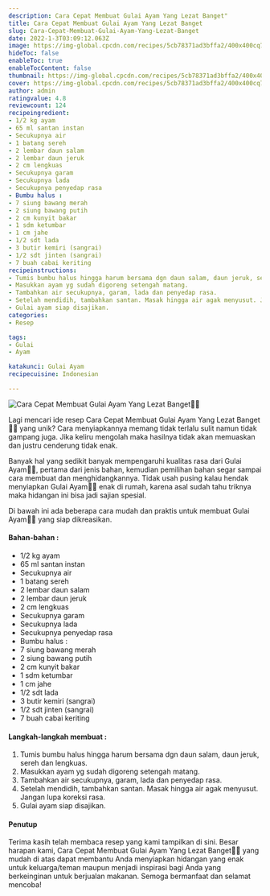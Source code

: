 ```yaml
---
description: Cara Cepat Membuat Gulai Ayam Yang Lezat Banget"
title: Cara Cepat Membuat Gulai Ayam Yang Lezat Banget
slug: Cara-Cepat-Membuat-Gulai-Ayam-Yang-Lezat-Banget
date: 2022-1-3T03:09:12.063Z
image: https://img-global.cpcdn.com/recipes/5cb78371ad3bffa2/400x400cq70/photo.jpg
hideToc: false
enableToc: true
enableTocContent: false
thumbnail: https://img-global.cpcdn.com/recipes/5cb78371ad3bffa2/400x400cq70/photo.jpg
cover: https://img-global.cpcdn.com/recipes/5cb78371ad3bffa2/400x400cq70/photo.jpg
author: admin
ratingvalue: 4.8
reviewcount: 124
recipeingredient:
- 1/2 kg ayam
- 65 ml santan instan
- Secukupnya air
- 1 batang sereh
- 2 lembar daun salam
- 2 lembar daun jeruk
- 2 cm lengkuas
- Secukupnya garam
- Secukupnya lada
- Secukupnya penyedap rasa
- Bumbu halus :
- 7 siung bawang merah
- 2 siung bawang putih
- 2 cm kunyit bakar
- 1 sdm ketumbar
- 1 cm jahe
- 1/2 sdt lada
- 3 butir kemiri (sangrai)
- 1/2 sdt jinten (sangrai)
- 7 buah cabai keriting
recipeinstructions:
- Tumis bumbu halus hingga harum bersama dgn daun salam, daun jeruk, sereh dan lengkuas.
- Masukkan ayam yg sudah digoreng setengah matang.
- Tambahkan air secukupnya, garam, lada dan penyedap rasa.
- Setelah mendidih, tambahkan santan. Masak hingga air agak menyusut. Jangan lupa koreksi rasa.
- Gulai ayam siap disajikan.
categories:
- Resep

tags:
- Gulai
- Ayam

katakunci: Gulai Ayam
recipecuisine: Indonesian

---
```


![Cara Cepat Membuat Gulai Ayam Yang Lezat Banget👩‍🍳](https://img-global.cpcdn.com/recipes/5cb78371ad3bffa2/400x400cq70/photo.jpg)

Lagi mencari ide resep Cara Cepat Membuat Gulai Ayam Yang Lezat Banget👩‍🍳 yang unik? Cara menyiapkannya memang tidak terlalu sulit namun tidak gampang juga. Jika keliru mengolah maka hasilnya tidak akan memuaskan dan justru cenderung tidak enak.

Banyak hal yang sedikit banyak mempengaruhi kualitas rasa dari Gulai Ayam👩‍🍳, pertama dari jenis bahan, kemudian pemilihan bahan segar sampai cara membuat dan menghidangkannya. Tidak usah pusing kalau hendak menyiapkan Gulai Ayam👩‍🍳 enak di rumah, karena asal sudah tahu triknya maka hidangan ini bisa jadi sajian spesial.

Di bawah ini ada beberapa cara mudah dan praktis untuk membuat Gulai Ayam👩‍🍳 yang siap dikreasikan.

<!--inarticleads1-->

#### Bahan-bahan :

- 1/2 kg ayam
- 65 ml santan instan
- Secukupnya air
- 1 batang sereh
- 2 lembar daun salam
- 2 lembar daun jeruk
- 2 cm lengkuas
- Secukupnya garam
- Secukupnya lada
- Secukupnya penyedap rasa
- Bumbu halus :
- 7 siung bawang merah
- 2 siung bawang putih
- 2 cm kunyit bakar
- 1 sdm ketumbar
- 1 cm jahe
- 1/2 sdt lada
- 3 butir kemiri (sangrai)
- 1/2 sdt jinten (sangrai)
- 7 buah cabai keriting

<!--inarticleads2-->

#### Langkah-langkah membuat :

1. Tumis bumbu halus hingga harum bersama dgn daun salam, daun jeruk, sereh dan lengkuas.
1. Masukkan ayam yg sudah digoreng setengah matang.
1. Tambahkan air secukupnya, garam, lada dan penyedap rasa.
1. Setelah mendidih, tambahkan santan. Masak hingga air agak menyusut. Jangan lupa koreksi rasa.
1. Gulai ayam siap disajikan.

#### Penutup

Terima kasih telah membaca resep yang kami tampilkan di sini. Besar harapan kami, Cara Cepat Membuat Gulai Ayam Yang Lezat Banget👩‍🍳 yang mudah di atas dapat membantu Anda menyiapkan hidangan yang enak untuk keluarga/teman maupun menjadi inspirasi bagi Anda yang berkeinginan untuk berjualan makanan. Semoga bermanfaat dan selamat mencoba!